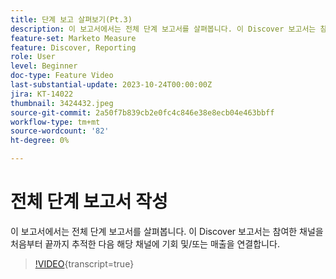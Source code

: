 ```yaml
---
title: 단계 보고 살펴보기(Pt.3)
description: 이 보고서에서는 전체 단계 보고서를 살펴봅니다. 이 Discover 보고서는 참여한 채널을 처음부터 끝까지 추적한 다음 해당 채널에 기회 및/또는 매출을 연결합니다.
feature-set: Marketo Measure
feature: Discover, Reporting
role: User
level: Beginner
doc-type: Feature Video
last-substantial-update: 2023-10-24T00:00:00Z
jira: KT-14022
thumbnail: 3424432.jpeg
source-git-commit: 2a50f7b839cb2e0fc4c846e38e8ecb04e463bbff
workflow-type: tm+mt
source-wordcount: '82'
ht-degree: 0%

---
```



# 전체 단계 보고서 작성

이 보고서에서는 전체 단계 보고서를 살펴봅니다. 이 Discover 보고서는 참여한 채널을 처음부터 끝까지 추적한 다음 해당 채널에 기회 및/또는 매출을 연결합니다.

>[!VIDEO](https://video.tv.adobe.com/v/3424432/?learn=on){transcript=true}

